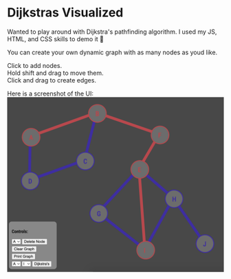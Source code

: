 # Dijkstras Visualized 
Wanted to play around with Dijkstra's pathfinding algorithm. I used my JS, HTML, and CSS skills to demo it 🚀

You can create your own dynamic graph with as many nodes as youd like.

Click to add nodes. <br>
Hold shift and drag to move them. <br>
Click and drag to create edges. <br>

Here is a screenshot of the UI:
<br>
![alt text](demo.png)
